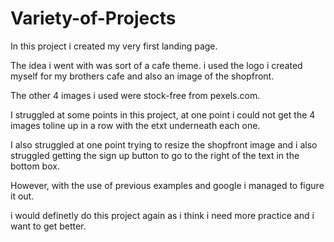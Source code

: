 # Variety-of-Projects

In this project i created my very first landing page.

The idea i went with was sort of a cafe theme. i used the logo i created myself for my brothers cafe and also an image of the shopfront.

The other 4 images i used were stock-free from pexels.com.

I struggled at some points in this project, at one point i could not get the 4 images toline up in a row with the etxt underneath each one.

I also struggled at one point trying to resize the shopfront image and i also struggled getting the sign up button to go to the right of the text in the bottom box.

However, with the use of previous examples and google i managed to figure it out.

i would definetly do this project again as i think i need more practice and i want to get better.
